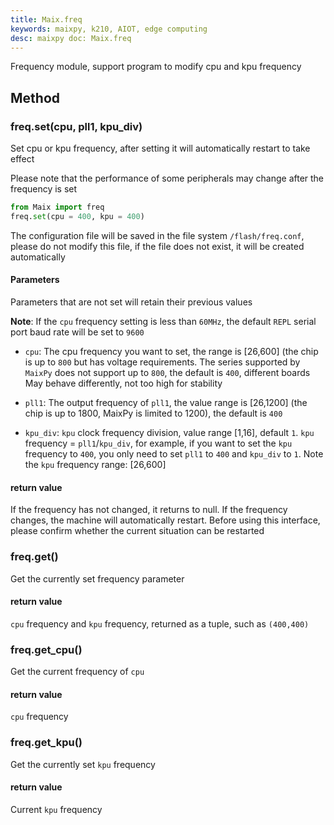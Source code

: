 ```yaml
---
title: Maix.freq
keywords: maixpy, k210, AIOT, edge computing
desc: maixpy ​​doc: Maix.freq
---
```



Frequency module, support program to modify cpu and kpu frequency

## Method



### freq.set(cpu, pll1, kpu_div)

Set cpu or kpu frequency, after setting it will automatically restart to take effect

Please note that the performance of some peripherals may change after the frequency is set

```python
from Maix import freq
freq.set(cpu ​​= 400, kpu = 400)
```

The configuration file will be saved in the file system `/flash/freq.conf`, please do not modify this file, if the file does not exist, it will be created automatically

#### Parameters

Parameters that are not set will retain their previous values

**Note**: If the `cpu` frequency setting is less than `60MHz`, the default `REPL` serial port baud rate will be set to `9600`

* `cpu`: The cpu frequency you want to set, the range is [26,600] (the chip is up to `800` but has voltage requirements. The series supported by `MaixPy` does not support up to `800`, the default is `400`, different boards May behave differently, not too high for stability

* `pll1`: The output frequency of `pll1`, the value range is [26,1200] (the chip is up to 1800, MaixPy is limited to 1200), the default is `400`

* `kpu_div`: `kpu` clock frequency division, value range [1,16], default `1`. `kpu` frequency = `pll1`/`kpu_div`, for example, if you want to set the `kpu` frequency to `400`, you only need to set `pll1` to `400` and `kpu_div` to `1`. Note the `kpu` frequency range: [26,600]

#### return value

If the frequency has not changed, it returns to null.
If the frequency changes, the machine will automatically restart. Before using this interface, please confirm whether the current situation can be restarted


### freq.get()

Get the currently set frequency parameter

#### return value

`cpu` frequency and `kpu` frequency, returned as a tuple, such as `(400,400)`

### freq.get_cpu()

Get the current frequency of `cpu`

#### return value

`cpu` frequency


### freq.get_kpu()

Get the currently set `kpu` frequency

#### return value

Current `kpu` frequency
